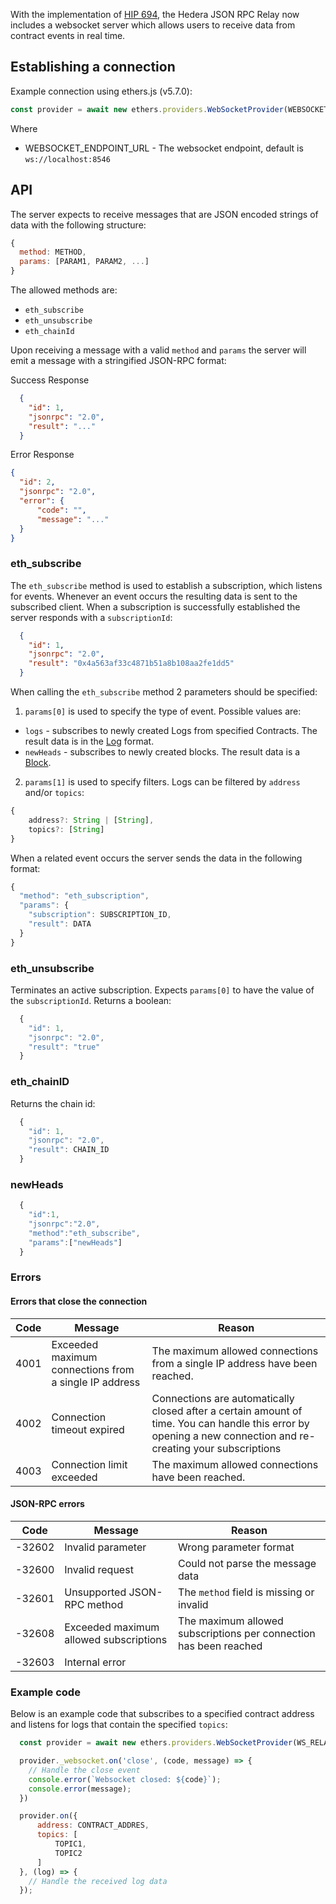 With the implementation of [HIP 694](https://hips.hedera.com/hip/hip-694), the Hedera JSON RPC Relay now includes a websocket server which allows users to receive data from contract events in real time.


## Establishing a connection

Example connection using ethers.js (v5.7.0):

```js
const provider = await new ethers.providers.WebSocketProvider(WEBSOCKET_ENDPOINT_URL);
```

Where
- WEBSOCKET_ENDPOINT_URL - The websocket endpoint, default is `ws://localhost:8546`


## API

The server expects to receive messages that are JSON encoded strings of data with the following structure:

```js
{
  method: METHOD,
  params: [PARAM1, PARAM2, ...]
}
```

The allowed methods are: 

- `eth_subscribe`
- `eth_unsubscribe`
- `eth_chainId`

Upon receiving a message with a valid `method` and `params` the server will emit a message with a stringified JSON-RPC format:
  
Success Response
```json
  {
    "id": 1,
    "jsonrpc": "2.0",
    "result": "..."
  }
  ```

Error Response
  ```json
  {
    "id": 2,
    "jsonrpc": "2.0",
    "error": {
        "code": "",
        "message": "..."
    }
  }
  ```

### eth_subscribe

The `eth_subscribe` method is used to establish a subscription, which listens for events. Whenever an event occurs the resulting data is sent to the subscribed client. When a subscription is successfully established the server responds with a `subscriptionId`:

```json
  {
    "id": 1,
    "jsonrpc": "2.0",
    "result": "0x4a563af33c4871b51a8b108aa2fe1dd5"
  }
```

When calling the `eth_subscribe` method 2 parameters should be specified:
1. `params[0]` is used to specify the type of event. Possible values are:
- `logs` - subscribes to newly created Logs from specified Contracts. The result data is in the [Log](https://besu.hyperledger.org/en/stable/Reference/API-Objects/#log-object) format.
- `newHeads` - subscribes to newly created blocks. The result data is a [Block](https://besu.hyperledger.org/23.4.0/public-networks/how-to/use-besu-api/rpc-pubsub#new-headers).

2.  `params[1]` is used to specify filters. Logs can be filtered by `address` and/or `topics`:

```typescript
{
    address?: String | [String], 
    topics?: [String]
}
```

When a related event occurs the server sends the data in the following format:

```js
{
  "method": "eth_subscription",
  "params": {
    "subscription": SUBSCRIPTION_ID,
    "result": DATA
  }
}
```


### eth_unsubscribe

Terminates an active subscription. Expects `params[0]` to have the value of the `subscriptionId`. Returns a boolean:

```js
  {
    "id": 1,
    "jsonrpc": "2.0",
    "result": "true"
  }
```


### eth_chainID

Returns the chain id:
```js
  {
    "id": 1,
    "jsonrpc": "2.0",
    "result": CHAIN_ID
  }
```

### newHeads
```js
  {
    "id":1,
    "jsonrpc":"2.0",
    "method":"eth_subscribe",
    "params":["newHeads"]
  }
```

### Errors

#### Errors that close the connection

| Code | Message                                                | Reason                                                                                                                                                        |
|------|--------------------------------------------------------|---------------------------------------------------------------------------------------------------------------------------------------------------------------|
| 4001 | Exceeded maximum connections from a single IP address  | The maximum allowed connections from a single IP address have been reached.                                                                                   |
| 4002 | Connection timeout expired                             | Connections are automatically closed after a certain amount of time. You can handle this error by opening a new connection and re-creating your subscriptions |
| 4003 | Connection limit exceeded                              | The maximum allowed connections have been reached.                                                                                                            |

#### JSON-RPC errors

| Code   | Message                                | Reason                                                            |
|--------|----------------------------------------|-------------------------------------------------------------------|
| -32602 | Invalid parameter                      | Wrong parameter format                                            |
| -32600 | Invalid request                        | Could not parse the message data                                  |
| -32601 | Unsupported JSON-RPC method            | The `method` field is missing or invalid                          |
| -32608 | Exceeded maximum allowed subscriptions | The maximum allowed subscriptions per connection has been reached |
| -32603 | Internal error                         |                                                                   |


### Example code

Below is an example code that subscribes to a specified contract address and listens for logs that contain the specified `topics`:

```javascript
  const provider = await new ethers.providers.WebSocketProvider(WS_RELAY_URL);

  provider._websocket.on('close', (code, message) => {
    // Handle the close event
    console.error(`Websocket closed: ${code}`);
    console.error(message);
  })

  provider.on({
      address: CONTRACT_ADDRES,
      topics: [
          TOPIC1,
          TOPIC2
      ]
  }, (log) => {
    // Handle the received log data
  });
```